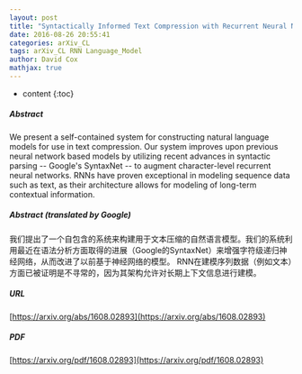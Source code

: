 ```yaml
---
layout: post
title: "Syntactically Informed Text Compression with Recurrent Neural Networks"
date: 2016-08-26 20:55:41
categories: arXiv_CL
tags: arXiv_CL RNN Language_Model
author: David Cox
mathjax: true
---
```


* content
{:toc}

##### Abstract
We present a self-contained system for constructing natural language models for use in text compression. Our system improves upon previous neural network based models by utilizing recent advances in syntactic parsing -- Google's SyntaxNet -- to augment character-level recurrent neural networks. RNNs have proven exceptional in modeling sequence data such as text, as their architecture allows for modeling of long-term contextual information.

##### Abstract (translated by Google)
我们提出了一个自包含的系统来构建用于文本压缩的自然语言模型。我们的系统利用最近在语法分析方面取得的进展（Google的SyntaxNet）来增强字符级递归神经网络，从而改进了以前基于神经网络的模型。 RNN在建模序列数据（例如文本）方面已被证明是不寻常的，因为其架构允许对长期上下文信息进行建模。

##### URL
[https://arxiv.org/abs/1608.02893](https://arxiv.org/abs/1608.02893)

##### PDF
[https://arxiv.org/pdf/1608.02893](https://arxiv.org/pdf/1608.02893)

